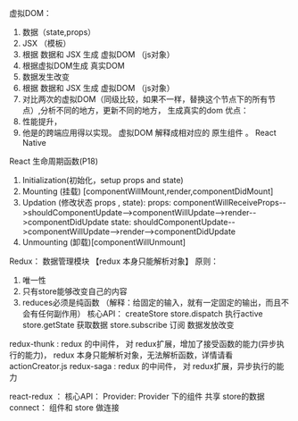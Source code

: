 虚拟DOM：
1. 数据（state,props）
2. JSX （模板）
3. 根据 数据和 JSX 生成 虚拟DOM （js对象）
3. 根据虚拟DOM生成 真实DOM
4. 数据发生改变
5. 根据 数据和 JSX 生成 虚拟DOM （js对象）
6. 对比两次的虚拟DOM（同级比较，如果不一样，替换这个节点下的所有节点）,分析不同的地方，更新不同的地方， 生成真实的dom 
优点：
1. 性能提升，
2. 他是的跨端应用得以实现。 虚拟DOM 解释成相对应的 原生组件 。 React Native

 React 生命周期函数(P18)
1. Initialization(初始化，setup props and state)   
2. Mounting (挂载) [componentWillMount,render,componentDidMount]
3. Updation (修改状态 props , state):
  props: componentWillReceiveProps-->shouldComponentUpdate-->componentWillUpdate-->render-->componentDidUpdate
  state: shouldComponentUpdate-->componentWillUpdate-->render-->componentDidUpdate
4. Unmounting (卸载)[componentWillUnmount]


Redux： 数据管理模块          【redux 本身只能解析对象】
原则：
1. 唯一性
2. 只有store能够改变自己的内容
3. reduces必须是纯函数 （解释：给固定的输入，就有一定固定的输出，而且不会有任何副作用）
核心API：
createStore
store.dispatch     执行active   
store.getState     获取数据
store.subscribe    订阅 数据发放改变

redux-thunk :  redux 的中间件， 对 redux扩展，增加了接受函数的能力(异步执行的能力)，  redux 本身只能解析对象，无法解析函数，详情请看 actionCreator.js
redux-saga :  redux 的中间件， 对 redux扩展，异步执行的能力

react-redux ：
核心API：
Provider:   Provider 下的组件 共享 store的数据
connect：   组件和 store 做连接 
